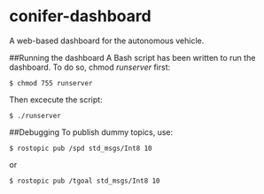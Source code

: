 # conifer-dashboard
A web-based dashboard for the autonomous vehicle.

##Running the dashboard
A Bash script has been written to run the dashboard. To do so, chmod <i>runserver</i> first: 
```
$ chmod 755 runserver
```
Then excecute the script:
```
$ ./runserver
```

##Debugging
To publish dummy topics, use:
```
$ rostopic pub /spd std_msgs/Int8 10
```
or
```
$ rostopic pub /tgoal std_msgs/Int8 10
```
